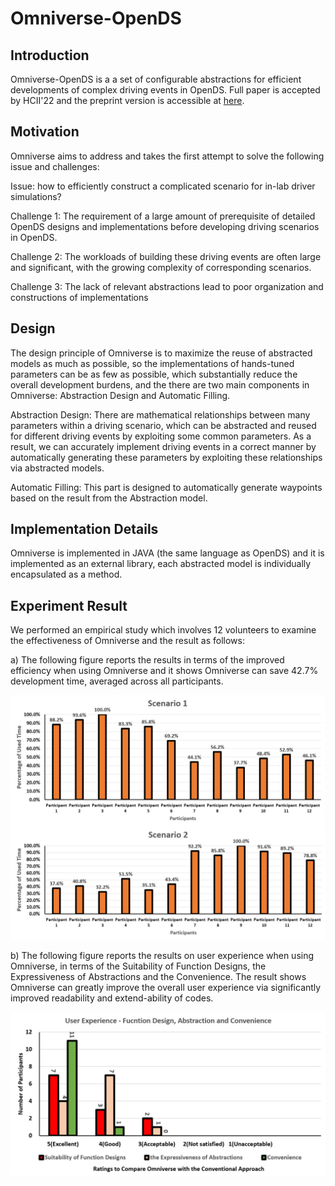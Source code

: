 # Omniverse-OpenDS
## Introduction
Omniverse-OpenDS is a a set of configurable abstractions for efficient developments of complex driving events in OpenDS. 
Full paper is accepted by HCII'22 and the preprint version is accessible at [here](https://www.researchgate.net/publication/358532661_Omniverse-OpenDS_Enabling_Agile_Developments_for_Complex_Driving_Scenarios_via_Reconfigurable_Abstractions).
## Motivation
Omniverse aims to address and takes the first attempt to solve the following issue and challenges:

Issue: how to efficiently construct a complicated scenario for in-lab driver simulations?

Challenge 1: The requirement of a large amount of prerequisite of detailed OpenDS designs and implementations before developing driving scenarios in OpenDS.

Challenge 2: The workloads of building these driving events are often large and significant, with the growing complexity of corresponding scenarios.

Challenge 3: The lack of relevant abstractions lead to poor organization and constructions of implementations

## Design
The design principle of Omniverse is to maximize the reuse of abstracted models as much as possible, so the implementations of hands-tuned parameters can be as few as possible, which substantially reduce the overall development burdens, and the there are two main components in Omniverse: Abstraction Design and Automatic Filling.

Abstraction Design: There are mathematical relationships between many parameters within a driving scenario, which can be abstracted and reused for different driving events by exploiting some common parameters. As a result, we can accurately implement driving events in a correct manner by automatically generating these parameters by exploiting these relationships via abstracted models.

Automatic Filling: This part is designed to automatically generate waypoints based on the result from the Abstraction model.

## Implementation Details

Omniverse is implemented in JAVA (the same language as OpenDS) and it is implemented as an external library, each abstracted model is individually encapsulated as a method. 

## Experiment Result
We performed an empirical study which involves 12 volunteers to examine the effectiveness of Omniverse and the result as follows:

a) The following figure reports the results in terms of the improved efficiency when using Omniverse and it shows Omniverse can save 42.7% development time, averaged across all participants.

![Time Comparison](./fig/Time.jpg)

b) The following figure reports the results on user experience when using Omniverse, in terms of the Suitability of Function Designs, the Expressiveness of Abstractions and the Convenience. The result shows Omniverse can greatly improve the overall user experience via significantly improved readability and extend-ability of codes.

![User Experience ](./fig/experience.jpg)
